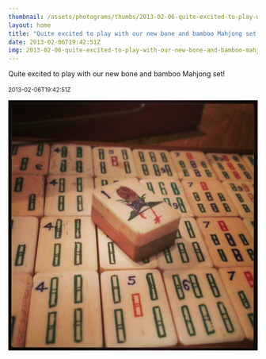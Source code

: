 ```yaml
---
thumbnail: /assets/photograms/thumbs/2013-02-06-quite-excited-to-play-with-our-new-bone-and-bamboo-mahjong-set-.png
layout: home
title: "Quite excited to play with our new bone and bamboo Mahjong set!"
date: 2013-02-06T19:42:51Z
img: 2013-02-06-quite-excited-to-play-with-our-new-bone-and-bamboo-mahjong-set-.jpg
---
```


Quite excited to play with our new bone and bamboo Mahjong set!

<small>2013-02-06T19:42:51Z</small>

![Quite excited to play with our new bone and bamboo Mahjong set!](/assets/photograms/original/2013-02-06-quite-excited-to-play-with-our-new-bone-and-bamboo-mahjong-set-.jpg)
